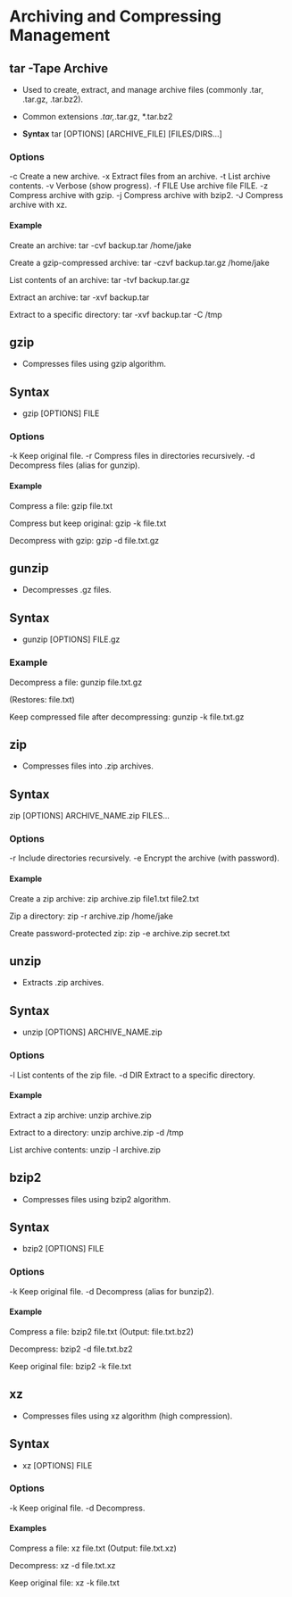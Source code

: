 # **Archiving and Compressing Management**

## **tar -Tape Archive**
- Used to create, extract, and manage archive files (commonly .tar, .tar.gz, .tar.bz2).
- Common extensions *.tar,*.tar.gz, *.tar.bz2

- **Syntax**
tar [OPTIONS] [ARCHIVE_FILE] [FILES/DIRS...]

### **Options**
-c	Create a new archive.
-x	Extract files from an archive.
-t	List archive contents.
-v	Verbose (show progress).
-f FILE	Use archive file FILE.
-z	Compress archive with gzip.
-j	Compress archive with bzip2.
-J	Compress archive with xz.

#### **Example**

Create an archive:
tar -cvf backup.tar /home/jake

Create a gzip-compressed archive:
tar -czvf backup.tar.gz /home/jake

List contents of an archive:
tar -tvf backup.tar.gz

Extract an archive:
tar -xvf backup.tar

Extract to a specific directory:
tar -xvf backup.tar -C /tmp

## **gzip**
- Compresses files using gzip algorithm.

## **Syntax**
- gzip [OPTIONS] FILE

### **Options**
-k	Keep original file.
-r	Compress files in directories recursively.
-d	Decompress files (alias for gunzip).

#### **Example**
Compress a file:
gzip file.txt

Compress but keep original:
gzip -k file.txt

Decompress with gzip:
gzip -d file.txt.gz


## **gunzip**
- Decompresses .gz files.

## **Syntax**
- gunzip [OPTIONS] FILE.gz

### **Example**

Decompress a file:
gunzip file.txt.gz

(Restores: file.txt)

Keep compressed file after decompressing:
gunzip -k file.txt.gz


## **zip**
- Compresses files into .zip archives.

## **Syntax**
zip [OPTIONS] ARCHIVE_NAME.zip FILES...

### **Options**
-r	Include directories recursively.
-e	Encrypt the archive (with password).

#### **Example**

Create a zip archive:
zip archive.zip file1.txt file2.txt

Zip a directory:
zip -r archive.zip /home/jake

Create password-protected zip:
zip -e archive.zip secret.txt

## **unzip**
- Extracts .zip archives.

## **Syntax**
- unzip [OPTIONS] ARCHIVE_NAME.zip

### **Options**
-l	List contents of the zip file.
-d DIR	Extract to a specific directory.

#### **Example**

 Extract a zip archive:
unzip archive.zip

 Extract to a directory:
unzip archive.zip -d /tmp

 List archive contents:
unzip -l archive.zip


## **bzip2**
- Compresses files using bzip2 algorithm.

## **Syntax**
- bzip2 [OPTIONS] FILE

### **Options**
-k	Keep original file.
-d	Decompress (alias for bunzip2).

#### **Example**

Compress a file:
bzip2 file.txt
(Output: file.txt.bz2)

Decompress:
bzip2 -d file.txt.bz2

Keep original file:
bzip2 -k file.txt

## **xz**
- Compresses files using xz algorithm (high compression).

## **Syntax**
- xz [OPTIONS] FILE

### **Options**
-k	Keep original file.
-d	Decompress.

#### **Examples**

Compress a file:
xz file.txt
(Output: file.txt.xz)

Decompress:
xz -d file.txt.xz

Keep original file:
xz -k file.txt

